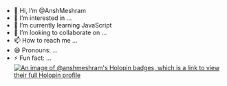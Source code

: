 - 👋 Hi, I’m @AnshMeshram
- 👀 I’m interested in ...
- 🌱 I’m currently learning JavaScript 
- 💞️ I’m looking to collaborate on ...
- 📫 How to reach me ...
- 😄 Pronouns: ...
- ⚡ Fun fact: ...
[![An image of @anshmeshram's Holopin badges, which is a link to view their full Holopin profile](https://holopin.me/anshmeshram)](https://holopin.io/@anshmeshram)
<!---
AnshMeshram/AnshMeshram is a ✨ special ✨ repository because its `README.md` (this file) appears on your GitHub profile.
You can click the Preview link to take a look at your changes.
--->
